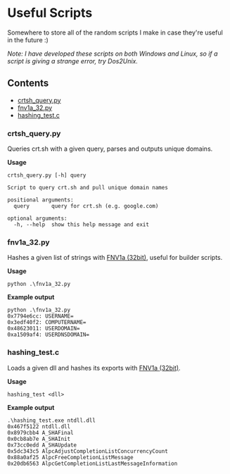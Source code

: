 # Useful Scripts
Somewhere to store all of the random scripts I make in case they're useful in the future :)

*Note: I have developed these scripts on both Windows and Linux, so if a script is giving a strange error, try Dos2Unix.*

## Contents

- [crtsh_query.py](#crtsh_querypy)
- [fnv1a_32.py](#fnv1a_32py)
- [hashing_test.c](#hashing_testc)

### crtsh\_query.py

Queries crt.sh with a given query, parses and outputs unique domains.

**Usage**

```
crtsh_query.py [-h] query

Script to query crt.sh and pull unique domain names

positional arguments:
  query       query for crt.sh (e.g. google.com)

optional arguments:
  -h, --help  show this help message and exit
```

### fnv1a\_32.py

Hashes a given list of strings with [FNV1a (32bit)](https://en.wikipedia.org/wiki/Fowler%E2%80%93Noll%E2%80%93Vo_hash_function), useful for builder scripts.

**Usage**

```
python .\fnv1a_32.py
```

**Example output**

```
python .\fnv1a_32.py
0x7794e6cc: USERNAME=
0x3edf40f2: COMPUTERNAME=
0x48623011: USERDOMAIN=
0xa1509af4: USERDNSDOMAIN=
```

### hashing\_test.c

Loads a given dll and hashes its exports with [FNV1a (32bit)](https://en.wikipedia.org/wiki/Fowler%E2%80%93Noll%E2%80%93Vo_hash_function).

**Usage**

```
hashing_test <dll>
```

**Example output**

```
.\hashing_test.exe ntdll.dll
0x467f5122 ntdll.dll
0x8979cbb4 A_SHAFinal
0x0cb8ab7e A_SHAInit
0x73cc0edd A_SHAUpdate
0x5dc343c5 AlpcAdjustCompletionListConcurrencyCount
0x88a0af25 AlpcFreeCompletionListMessage
0x20db6563 AlpcGetCompletionListLastMessageInformation
```
